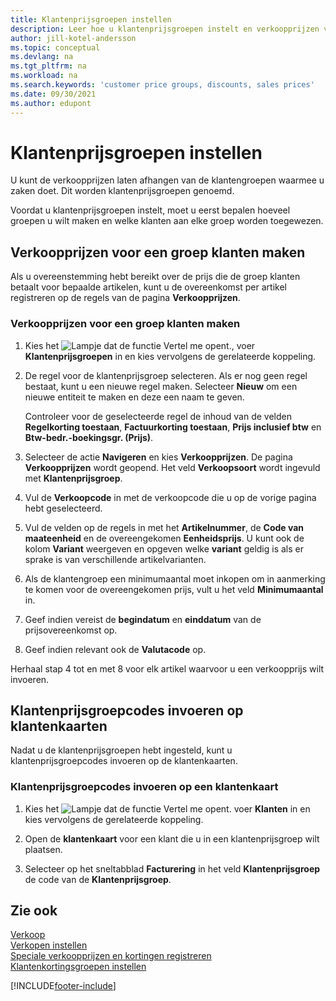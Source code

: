 ```yaml
---
title: Klantenprijsgroepen instellen
description: Leer hoe u klantenprijsgroepen instelt en verkoopprijzen voor die groepen maakt.
author: jill-kotel-andersson
ms.topic: conceptual
ms.devlang: na
ms.tgt_pltfrm: na
ms.workload: na
ms.search.keywords: 'customer price groups, discounts, sales prices'
ms.date: 09/30/2021
ms.author: edupont
---
```


# <a name="set-up-customer-price-groups"></a><a name="set-up-customer-price-groups"></a><a name="set-up-customer-price-groups"></a>Klantenprijsgroepen instellen
  
U kunt de verkoopprijzen laten afhangen van de klantengroepen waarmee u zaken doet. Dit worden klantenprijsgroepen genoemd.

Voordat u klantenprijsgroepen instelt, moet u eerst bepalen hoeveel groepen u wilt maken en welke klanten aan elke groep worden toegewezen.  

## <a name="how-to-create-sales-prices-for-a-group-of-customers"></a><a name="how-to-create-sales-prices-for-a-group-of-customers"></a><a name="how-to-create-sales-prices-for-a-group-of-customers"></a>Verkoopprijzen voor een groep klanten maken

Als u overeenstemming hebt bereikt over de prijs die de groep klanten betaalt voor bepaalde artikelen, kunt u de overeenkomst per artikel registreren op de regels van de pagina **Verkoopprijzen**.

### <a name="to-create-sales-prices-for-a-group-of-customers"></a><a name="to-create-sales-prices-for-a-group-of-customers"></a><a name="to-create-sales-prices-for-a-group-of-customers"></a>Verkoopprijzen voor een groep klanten maken

1. Kies het ![Lampje dat de functie Vertel me opent.](media/ui-search/search_small.png "Vertel me wat u wilt doen"), voer **Klantenprijsgroepen** in en kies vervolgens de gerelateerde koppeling.  

2. De regel voor de klantenprijsgroep selecteren. Als er nog geen regel bestaat, kunt u een nieuwe regel maken. Selecteer **Nieuw** om een nieuwe entiteit te maken en deze een naam te geven.  
    
    Controleer voor de geselecteerde regel de inhoud van de velden **Regelkorting toestaan**, **Factuurkorting toestaan**, **Prijs inclusief btw** en **Btw-bedr.-boekingsgr. (Prijs)**. 
  
3. Selecteer de actie **Navigeren** en kies **Verkoopprijzen**. De pagina **Verkoopprijzen** wordt geopend. Het veld **Verkoopsoort** wordt ingevuld met **Klantenprijsgroep**.  
  
4. Vul de **Verkoopcode** in met de verkoopcode die u op de vorige pagina hebt geselecteerd.  
  
5. Vul de velden op de regels in met het **Artikelnummer**, de **Code van maateenheid** en de overeengekomen **Eenheidsprijs**. U kunt ook de kolom **Variant** weergeven en opgeven welke **variant** geldig is als er sprake is van verschillende artikelvarianten.  
  
6. Als de klantengroep een minimumaantal moet inkopen om in aanmerking te komen voor de overeengekomen prijs, vult u het veld **Minimumaantal** in.  

7. Geef indien vereist de **begindatum** en **einddatum** van de prijsovereenkomst op.  
  
8. Geef indien relevant ook de **Valutacode** op.

Herhaal stap 4 tot en met 8 voor elk artikel waarvoor u een verkoopprijs wilt invoeren.

## <a name="how-to-enter-customer-price-group-codes-on-customer-cards"></a><a name="how-to-enter-customer-price-group-codes-on-customer-cards"></a><a name="how-to-enter-customer-price-group-codes-on-customer-cards"></a>Klantenprijsgroepcodes invoeren op klantenkaarten

Nadat u de klantenprijsgroepen hebt ingesteld, kunt u klantenprijsgroepcodes invoeren op de klantenkaarten.

### <a name="to-enter-customer-price-group-codes-on-a-customer-card"></a><a name="to-enter-customer-price-group-codes-on-a-customer-card"></a><a name="to-enter-customer-price-group-codes-on-a-customer-card"></a>Klantenprijsgroepcodes invoeren op een klantenkaart

1. Kies het ![Lampje dat de functie Vertel me opent.](media/ui-search/search_small.png "Vertel me wat u wilt doen") voer **Klanten** in en kies vervolgens de gerelateerde koppeling.  

2. Open de **klantenkaart** voor een klant die u in een klantenprijsgroep wilt plaatsen.  

3. Selecteer op het sneltabblad **Facturering** in het veld **Klantenprijsgroep** de code van de **Klantenprijsgroep**.  


## <a name="see-also"></a><a name="see-also"></a><a name="see-also"></a>Zie ook

[Verkoop](sales-manage-sales.md)  
[Verkopen instellen](sales-setup-sales.md)  
[Speciale verkoopprijzen en kortingen registreren](sales-how-record-sales-price-discount-payment-agreements.md)  
[Klantenkortingsgroepen instellen](sales-how-to-set-up-customer-discount-groups.md)  

[!INCLUDE[footer-include](includes/footer-banner.md)]
